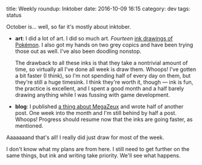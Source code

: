 title: Weekly roundup: Inktober
date: 2016-10-09 16:15
category: dev
tags: status

October is...  well, so far it's mostly about inktober.

- **art**: I did a lot of art.  I did so much art.  _Fourteen_ [ink drawings of Pokémon](https://lexyeevee.tumblr.com/tagged/daily-pok%C3%A9mon).  I also got my hands on two grey copics and have been trying those out as well.  I've also been doodling nonstop.

    The drawback to all these inks is that they take a nontrivial amount of time, so virtually all I've done all week is draw them.  Whoops!  I've gotten a bit faster (I think), so I'm not spending half of every day on them, but they're still a huge timesink.  I think they're worth it, though — ink is fun, the practice is excellent, and I spent a good month and a half barely drawing anything while I was fussing with game development.

- **blog**: I published [a thing about MegaZeux]({filename}/2016-10-06-succeeding-megazeux.markdown) and wrote half of another post.  One week into the month and I'm still behind by half a post.  Whoops!  Progress should resume now that the inks are going faster, as mentioned.

Aaaaaaand that's all!  I really did just draw for most of the week.

I don't know what my plans are from here.  I still need to get further on the same things, but ink and writing take priority.  We'll see what happens.

